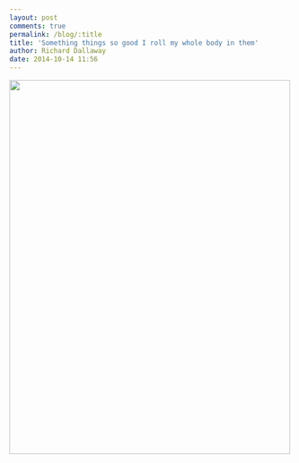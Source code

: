 ```yaml
---
layout: post
comments: true
permalink: /blog/:title
title: 'Something things so good I roll my whole body in them'
author: Richard Dallaway
date: 2014-10-14 11:56
---
```


<div><a href="http://static.skitters.dallaway.com/tp_2014-10-11_12_31_54.jpg"><img src="http://static.skitters.dallaway.com/tp_thumb_2014-10-11_12_31_54.jpg" width="500" height="667"/></a></div>


  
      
